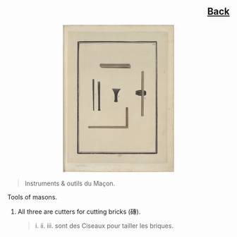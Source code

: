 <h2 align="right"><a href="./tools.md">Back</a></h2>

<p align="center">
    <img width="50%" src="./13.jpg"/>
</p>

> Instruments & outils du Maçon.

Tools of masons.

1. All three are cutters for cutting bricks (磚).

    > i. ii. iii. sont des Ciseaux pour tailler les briques.
